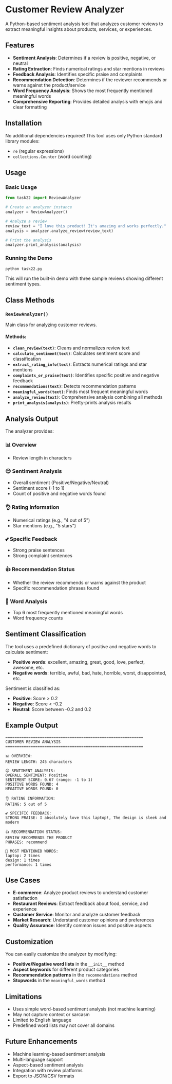 # Customer Review Analyzer

A Python-based sentiment analysis tool that analyzes customer reviews to extract meaningful insights about products, services, or experiences.

## Features

- **Sentiment Analysis**: Determines if a review is positive, negative, or neutral
- **Rating Extraction**: Finds numerical ratings and star mentions in reviews
- **Feedback Analysis**: Identifies specific praise and complaints
- **Recommendation Detection**: Determines if the reviewer recommends or warns against the product/service
- **Word Frequency Analysis**: Shows the most frequently mentioned meaningful words
- **Comprehensive Reporting**: Provides detailed analysis with emojis and clear formatting

## Installation

No additional dependencies required! This tool uses only Python standard library modules:

- `re` (regular expressions)
- `collections.Counter` (word counting)

## Usage

### Basic Usage

```python
from task22 import ReviewAnalyzer

# Create an analyzer instance
analyzer = ReviewAnalyzer()

# Analyze a review
review_text = "I love this product! It's amazing and works perfectly."
analysis = analyzer.analyze_review(review_text)

# Print the analysis
analyzer.print_analysis(analysis)
```

### Running the Demo

```bash
python task22.py
```

This will run the built-in demo with three sample reviews showing different sentiment types.

## Class Methods

### `ReviewAnalyzer()`

Main class for analyzing customer reviews.

#### Methods:

- **`clean_review(text)`**: Cleans and normalizes review text
- **`calculate_sentiment(text)`**: Calculates sentiment score and classification
- **`extract_rating_info(text)`**: Extracts numerical ratings and star mentions
- **`complaints_or_praise(text)`**: Identifies specific positive and negative feedback
- **`recommendations(text)`**: Detects recommendation patterns
- **`meaningful_words(text)`**: Finds most frequent meaningful words
- **`analyze_review(text)`**: Comprehensive analysis combining all methods
- **`print_analysis(analysis)`**: Pretty-prints analysis results

## Analysis Output

The analyzer provides:

### 📊 Overview
- Review length in characters

### 😊 Sentiment Analysis
- Overall sentiment (Positive/Negative/Neutral)
- Sentiment score (-1 to 1)
- Count of positive and negative words found

### 👌 Rating Information
- Numerical ratings (e.g., "4 out of 5")
- Star mentions (e.g., "5 stars")

### 💕 Specific Feedback
- Strong praise sentences
- Strong complaint sentences

### 👍 Recommendation Status
- Whether the review recommends or warns against the product
- Specific recommendation phrases found

### 📝 Word Analysis
- Top 6 most frequently mentioned meaningful words
- Word frequency counts

## Sentiment Classification

The tool uses a predefined dictionary of positive and negative words to calculate sentiment:

- **Positive words**: excellent, amazing, great, good, love, perfect, awesome, etc.
- **Negative words**: terrible, awful, bad, hate, horrible, worst, disappointed, etc.

Sentiment is classified as:
- **Positive**: Score > 0.2
- **Negative**: Score < -0.2
- **Neutral**: Score between -0.2 and 0.2

## Example Output

```
============================================================
CUSTOMER REVIEW ANALYSIS
============================================================

📊 OVERVIEW:
REVIEW LENGTH: 245 characters

😊 SENTIMENT ANALYSIS:
OVERALL SENTIMENT: Positive
SENTIMENT SCORE: 0.67 (range: -1 to 1)
POSITIVE WORDS FOUND: 4
NEGATIVE WORDS FOUND: 0

👌 RATING INFORMATION:
RATING: 5 out of 5

💕 SPECIFIC FEEDBACK:
STRONG PRAISE: I absolutely love this laptop!, The design is sleek and modern

👍 RECOMMENDATION STATUS:
REVIEW RECOMMENDS THE PRODUCT
PHRASES: recommend

📝 MOST MENTIONED WORDS:
laptop: 2 times
design: 1 times
performance: 1 times
```

## Use Cases

- **E-commerce**: Analyze product reviews to understand customer satisfaction
- **Restaurant Reviews**: Extract feedback about food, service, and experience
- **Customer Service**: Monitor and analyze customer feedback
- **Market Research**: Understand customer opinions and preferences
- **Quality Assurance**: Identify common issues and positive aspects

## Customization

You can easily customize the analyzer by modifying:

- **Positive/Negative word lists** in the `__init__` method
- **Aspect keywords** for different product categories
- **Recommendation patterns** in the `recommendations` method
- **Stopwords** in the `meaningful_words` method

## Limitations

- Uses simple word-based sentiment analysis (not machine learning)
- May not capture context or sarcasm
- Limited to English language
- Predefined word lists may not cover all domains

## Future Enhancements

- Machine learning-based sentiment analysis
- Multi-language support
- Aspect-based sentiment analysis
- Integration with review platforms
- Export to JSON/CSV formats
